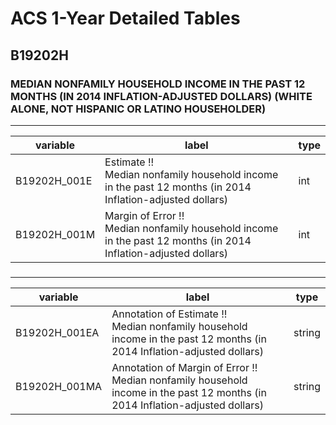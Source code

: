 # ACS 1-Year Detailed Tables

## B19202H

### MEDIAN NONFAMILY HOUSEHOLD INCOME IN THE PAST 12 MONTHS (IN 2014 INFLATION-ADJUSTED DOLLARS) (WHITE ALONE, NOT HISPANIC OR LATINO HOUSEHOLDER)

___

| variable | label | type |
| ----- | ----- | ----- |
| B19202H_001E | Estimate !!<br>Median nonfamily household income in the past 12 months (in 2014 Inflation-adjusted dollars) | int |
| B19202H_001M | Margin of Error !!<br>Median nonfamily household income in the past 12 months (in 2014 Inflation-adjusted dollars) | int |
### 

___

| variable | label | type |
| ----- | ----- | ----- |
| B19202H_001EA | Annotation of Estimate !!<br>Median nonfamily household income in the past 12 months (in 2014 Inflation-adjusted dollars) | string |
| B19202H_001MA | Annotation of Margin of Error !!<br>Median nonfamily household income in the past 12 months (in 2014 Inflation-adjusted dollars) | string |

